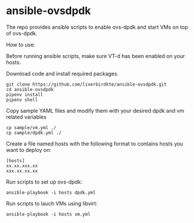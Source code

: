 # ansible-ovsdpdk

The repo provides ansible scripts to enable ovs-dpdk and start VMs on top of ovs-dpdk.

How to use:

Before running ansible scripts, make sure VT-d has been enabled on your hosts.

Download code and install required packages.
```
git clone https://github.com/liverbirdkte/ansible-ovsdpdk.git
cd ansible-ovsdpdk
pipenv install
pipenv shell
```

Copy sample YAML files and modify them with your desired dpdk and vm related variables
```
cp sample/vm.yml ./
cp sample/dpdk.yml ./
```

Create a file named hosts with the following format to contains hosts you want to deploy on:
```
[hosts]
xx.xx.xxx.xx
xxx.xx.xx.xx
```

Run scripts to set up ovs-dpdk:
```
ansible-playbook -i hosts dpdk.yml
```

Run scripts to lauch VMs using libvirt:
```
ansible-playbook -i hosts vm.yml
```



